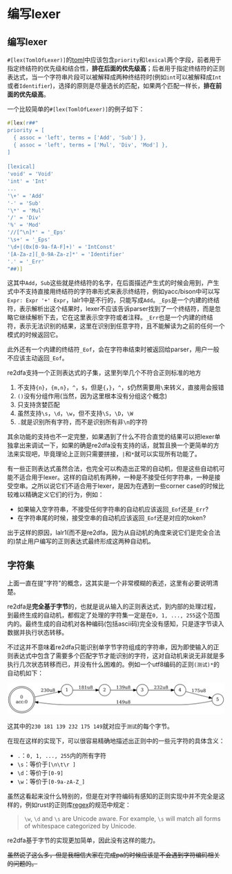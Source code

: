 # 编写lexer

## 编写lexer

`#[lex(TomlOfLexer)]`的[toml](https://github.com/LongTengDao/TOML/blob/%E9%BE%99%E8%85%BE%E9%81%93-%E8%AF%91/versions/cn/toml-v0.5.0.md)中应该包含`priority`和`lexical`两个字段，前者用于指定终结符的优先级和结合性，**排在后面的优先级高**；后者用于指定终结符的正则表达式，当一个字符串片段可以被解释成两种终结符时(例如`int`可以被解释成`Int`或者`Identifier`)，选择的原则是尽量选长的匹配，如果两个匹配一样长，**排在前面的优先级高**。

一个比较简单的`#[lex(TomlOfLexer)]`的例子如下：

```rust
#[lex(r##"
priority = [
  { assoc = 'left', terms = ['Add', 'Sub'] },
  { assoc = 'left', terms = ['Mul', 'Div', 'Mod'] },
]

[lexical]
'void' = 'Void'
'int' = 'Int'
...
'\+' = 'Add'
'-' = 'Sub'
'\*' = 'Mul'
'/' = 'Div'
'%' = 'Mod'
'//[^\n]*' = '_Eps'
'\s+' = '_Eps'
'\d+|(0x[0-9a-fA-F]+)' = 'IntConst'
'[A-Za-z][_0-9A-Za-z]*' = 'Identifier'
'.' = '_Err'
"##)]
```

这其中`Add`，`Sub`这些就是终结符的名字，在后面描述产生式的时候会用到，产生式中不支持直接用终结符的字符串形式来表示终结符，例如yacc/bison中可以写`Expr: Expr '+' Expr`，lalr1中是不行的，只能写成`Add`。`_Eps`是一个内建的终结符，表示解析出这个结果时，lexer不应该告诉parser找到了一个终结符，而是忽略它继续解析下去，它在这里表示空字符或者注释。`_Err`也是一个内建的终结符，表示无法识别的结果，这里在识别到任意字符，且不能解读为之前的任何一个模式的时候返回它。

此外还有一个内建的终结符`_Eof`，会在字符串结束时被返回给parser，用户一般不应该主动返回`_Eof`。

re2dfa支持一个正则表达式的子集，这里列举几个不符合正则标准的地方

1. 不支持`{n}`，`{m,n}`，`^`，`$`，但是`{`，`}`，`^`，`$`仍然需要用`\`来转义，直接用会报错
2. `()`没有分组作用(当然，因为这里根本没有分组这个概念)
3. 只支持贪婪匹配
4. 虽然支持`\s`，`\d`，`\w`，但不支持`\S`，`\D`，`\W`
5. `.`就是识别所有字符，而不是识别所有非`\n`的字符

其余功能的支持也不一定完整，如果遇到了什么不符合直觉的结果可以把lexer单独拿出来调试一下，如果的确是re2dfa没有支持的话，就暂且换一个更简单的方法来实现吧，毕竟理论上正则只需要拼接，`|`和`*`就可以实现所有功能了。

有一些正则表达式虽然合法，也完全可以构造出正常的自动机，但是这些自动机可能不适合用于lexer。这样的自动机有两种，一种是不接受任何字符串，一种是接受空串。之所以说它们不适合用于lexer，是因为在遇到一些corner case的时候比较难以精确定义它们的行为，例如：
- 如果输入空字符串，不接受任何字符串的自动机应该返回`_Eof`还是`_Err`?
- 在字符串尾的时候，接受空串的自动机应该返回`_Eof`还是对应的token?

出于这样的原因，lalr1(而不是re2dfa，因为从自动机的角度来说它们是完全合法的)禁止用户编写的正则表达式最终形成这两种自动机。

## 字符集

上面一直在提"字符"的概念，这其实是一个非常模糊的表述，这里有必要说明清楚。

re2dfa是**完全基于字节**的，也就是说从输入的正则表达式，到内部的处理过程，到最终生成的自动机，都假定了处理的字符集一定是在`0, 1, ..., 255`这个范围内的。最终生成的自动机对各种编码(包括ascii码)完全没有感知，只是逐字节读入数据并执行状态转移。

不过这并不意味着re2dfa只能识别单字节字符组成的字符串，因为即使输入的正则表达式中包含了需要多个匹配字节才能识别的字符，这对自动机来说无非就是多执行几次状态转移而已，并没有什么困难的。例如一个utf8编码的正则`(测试)*`的自动机如下：

![测试](./pic/测试.png)

这其中的`230 181 139 232 175 149`就对应于`测试`的每个字节。

在现在这样的实现下，可以很容易精确地描述出正则中的一些元字符的具体含义：

- `.`：`0, 1, ..., 255`内的所有字符
- `\s`：等价于`[\n\t\r ]`
- `\d`：等价于`[0-9]`
- `\w`：等价于`[0-9a-zA-Z_]`

虽然这看起来没什么特别的，但是在对字符编码有感知的正则实现中并不完全是这样的，例如rust的正则库[regex](https://docs.rs/regex/1.1.9/regex/)的规范中规定：

> `\w`, `\d` and `\s` are Unicode aware. For example, `\s` will match all forms of whitespace categorized by Unicode.

re2dfa基于字节的实现更加简单，因此没有这样的能力。

~~虽然说了这么多，但是我相信大家在完成pa的时候应该是不会遇到字符编码相关的问题的。~~
